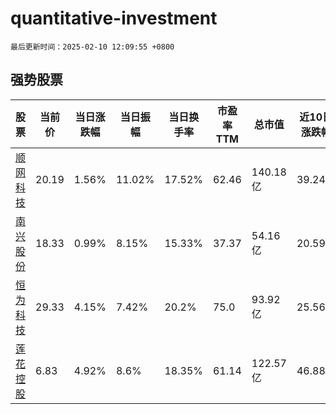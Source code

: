# quantitative-investment

`最后更新时间：2025-02-10 12:09:55 +0800`

## 强势股票

|股票|当前价|当日涨跌幅|当日振幅|当日换手率|市盈率TTM|总市值|近10日涨跌幅|
|----|----|----|----|----|----|----|----|
|[顺网科技](https://xueqiu.com/S/SZ300113)|20.19|1.56%|11.02%|17.52%|62.46|140.18亿|39.24%|
|[南兴股份](https://xueqiu.com/S/SZ002757)|18.33|0.99%|8.15%|15.33%|37.37|54.16亿|20.59%|
|[恒为科技](https://xueqiu.com/S/SH603496)|29.33|4.15%|7.42%|20.2%|75.0|93.92亿|25.56%|
|[莲花控股](https://xueqiu.com/S/SH600186)|6.83|4.92%|8.6%|18.35%|61.14|122.57亿|46.88%|
